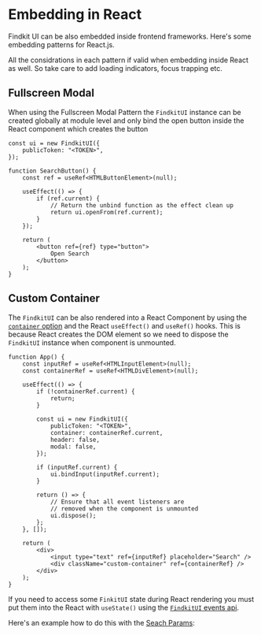 # Embedding in React

Findkit UI can be also embedded inside frontend frameworks. Here's some
embedding patterns for React.js.

All the considrations in each pattern if valid when embedding inside React as
well. So take care to add loading indicators, focus trapping etc.

## Fullscreen Modal

When using the Fullscreen Modal Pattern the `FindkitUI` instance can be created
globally at module level and only bind the open button inside the React
component which creates the button

```tsx
const ui = new FindkitUI({
	publicToken: "<TOKEN>",
});

function SearchButton() {
	const ref = useRef<HTMLButtonElement>(null);

	useEffect(() => {
		if (ref.current) {
			// Return the unbind function as the effect clean up
			return ui.openFrom(ref.current);
		}
	});

	return (
		<button ref={ref} type="button">
			Open Search
		</button>
	);
}
```

<Codesandbox example="bundled/react-fullscreen-modal" />

## Custom Container

The `FindkitUI` can be also rendered into a React Component by using the
[`container` option](/ui/api/#container) and the React `useEffect()` and
`useRef()` hooks. This is because React creates the DOM element so we need
to dispose the `FindkitUI` instance when component is unmounted.

```tsx
function App() {
	const inputRef = useRef<HTMLInputElement>(null);
	const containerRef = useRef<HTMLDivElement>(null);

	useEffect(() => {
		if (!containerRef.current) {
			return;
		}

		const ui = new FindkitUI({
			publicToken: "<TOKEN>",
			container: containerRef.current,
			header: false,
			modal: false,
		});

		if (inputRef.current) {
			ui.bindInput(inputRef.current);
		}

		return () => {
			// Ensure that all event listeners are
			// removed when the component is unmounted
			ui.dispose();
		};
	}, []);

	return (
		<div>
			<input type="text" ref={inputRef} placeholder="Search" />
			<div className="custom-container" ref={containerRef} />
		</div>
	);
}
```

If you need to access some `FinkitUI` state during React rendering you must put
them into the React with `useState()` using the [`FindkitUI` events
api](/ui/api/events).

Here's an example how to do this with the [Seach Params](/ui/api/params):

<Codesandbox example="bundled/react-custom-container" />
